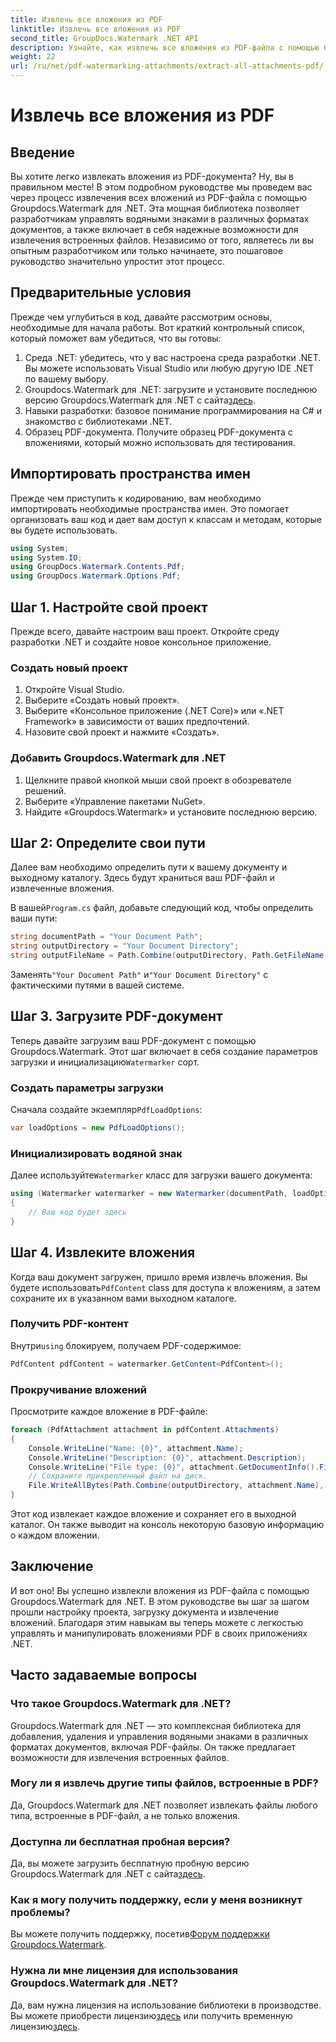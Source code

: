 ```yaml
---
title: Извлечь все вложения из PDF
linktitle: Извлечь все вложения из PDF
second_title: GroupDocs.Watermark .NET API
description: Узнайте, как извлечь все вложения из PDF-файла с помощью Groupdocs.Watermark для .NET. Следуйте нашему пошаговому руководству, чтобы процесс извлечения прошел без проблем.
weight: 22
url: /ru/net/pdf-watermarking-attachments/extract-all-attachments-pdf/
---
```


# Извлечь все вложения из PDF

## Введение
Вы хотите легко извлекать вложения из PDF-документа? Ну, вы в правильном месте! В этом подробном руководстве мы проведем вас через процесс извлечения всех вложений из PDF-файла с помощью Groupdocs.Watermark для .NET. Эта мощная библиотека позволяет разработчикам управлять водяными знаками в различных форматах документов, а также включает в себя надежные возможности для извлечения встроенных файлов. Независимо от того, являетесь ли вы опытным разработчиком или только начинаете, это пошаговое руководство значительно упростит этот процесс.
## Предварительные условия
Прежде чем углубиться в код, давайте рассмотрим основы, необходимые для начала работы. Вот краткий контрольный список, который поможет вам убедиться, что вы готовы:
1. Среда .NET: убедитесь, что у вас настроена среда разработки .NET. Вы можете использовать Visual Studio или любую другую IDE .NET по вашему выбору.
2.  Groupdocs.Watermark для .NET: загрузите и установите последнюю версию Groupdocs.Watermark для .NET с сайта[здесь](https://releases.groupdocs.com/Watermark/net/).
3. Навыки разработки: базовое понимание программирования на C# и знакомство с библиотеками .NET.
4. Образец PDF-документа. Получите образец PDF-документа с вложениями, который можно использовать для тестирования.
## Импортировать пространства имен
Прежде чем приступить к кодированию, вам необходимо импортировать необходимые пространства имен. Это помогает организовать ваш код и дает вам доступ к классам и методам, которые вы будете использовать.
```csharp
using System;
using System.IO;
using GroupDocs.Watermark.Contents.Pdf;
using GroupDocs.Watermark.Options.Pdf;
```
## Шаг 1. Настройте свой проект
Прежде всего, давайте настроим ваш проект. Откройте среду разработки .NET и создайте новое консольное приложение.
### Создать новый проект
1. Откройте Visual Studio.
2. Выберите «Создать новый проект».
3. Выберите «Консольное приложение (.NET Core)» или «.NET Framework» в зависимости от ваших предпочтений.
4. Назовите свой проект и нажмите «Создать».
### Добавить Groupdocs.Watermark для .NET
1. Щелкните правой кнопкой мыши свой проект в обозревателе решений.
2. Выберите «Управление пакетами NuGet».
3. Найдите «Groupdocs.Watermark» и установите последнюю версию.
## Шаг 2: Определите свои пути
Далее вам необходимо определить пути к вашему документу и выходному каталогу. Здесь будут храниться ваш PDF-файл и извлеченные вложения.

 В вашей`Program.cs` файл, добавьте следующий код, чтобы определить ваши пути:
```csharp
string documentPath = "Your Document Path";
string outputDirectory = "Your Document Directory";
string outputFileName = Path.Combine(outputDirectory, Path.GetFileName(documentPath));
```
 Заменять`"Your Document Path"` и`"Your Document Directory"` с фактическими путями в вашей системе.
## Шаг 3. Загрузите PDF-документ
 Теперь давайте загрузим ваш PDF-документ с помощью Groupdocs.Watermark. Этот шаг включает в себя создание параметров загрузки и инициализацию`Watermarker` сорт.
### Создать параметры загрузки
 Сначала создайте экземпляр`PdfLoadOptions`:
```csharp
var loadOptions = new PdfLoadOptions();
```
### Инициализировать водяной знак
 Далее используйте`Watermarker` класс для загрузки вашего документа:
```csharp
using (Watermarker watermarker = new Watermarker(documentPath, loadOptions))
{
    // Ваш код будет здесь
}
```
## Шаг 4. Извлеките вложения
Когда ваш документ загружен, пришло время извлечь вложения. Вы будете использовать`PdfContent` class для доступа к вложениям, а затем сохраните их в указанном вами выходном каталоге.
### Получить PDF-контент
 Внутри`using` блокируем, получаем PDF-содержимое:
```csharp
PdfContent pdfContent = watermarker.GetContent<PdfContent>();
```
### Прокручивание вложений
Просмотрите каждое вложение в PDF-файле:
```csharp
foreach (PdfAttachment attachment in pdfContent.Attachments)
{
    Console.WriteLine("Name: {0}", attachment.Name);
    Console.WriteLine("Description: {0}", attachment.Description);
    Console.WriteLine("File type: {0}", attachment.GetDocumentInfo().FileType);
    // Сохраните прикрепленный файл на диск.
    File.WriteAllBytes(Path.Combine(outputDirectory, attachment.Name), attachment.Content);
}
```
Этот код извлекает каждое вложение и сохраняет его в выходной каталог. Он также выводит на консоль некоторую базовую информацию о каждом вложении.
## Заключение
И вот оно! Вы успешно извлекли вложения из PDF-файла с помощью Groupdocs.Watermark для .NET. В этом руководстве вы шаг за шагом прошли настройку проекта, загрузку документа и извлечение вложений. Благодаря этим навыкам вы теперь можете с легкостью управлять и манипулировать вложениями PDF в своих приложениях .NET.
## Часто задаваемые вопросы
### Что такое Groupdocs.Watermark для .NET?
Groupdocs.Watermark для .NET — это комплексная библиотека для добавления, удаления и управления водяными знаками в различных форматах документов, включая PDF-файлы. Он также предлагает возможности для извлечения встроенных файлов.
### Могу ли я извлечь другие типы файлов, встроенные в PDF?
Да, Groupdocs.Watermark для .NET позволяет извлекать файлы любого типа, встроенные в PDF-файл, а не только вложения.
### Доступна ли бесплатная пробная версия?
 Да, вы можете загрузить бесплатную пробную версию Groupdocs.Watermark для .NET с сайта[здесь](https://releases.groupdocs.com/).
### Как я могу получить поддержку, если у меня возникнут проблемы?
 Вы можете получить поддержку, посетив[Форум поддержки Groupdocs.Watermark](https://forum.groupdocs.com/c/watermark/19).
### Нужна ли мне лицензия для использования Groupdocs.Watermark для .NET?
 Да, вам нужна лицензия на использование библиотеки в производстве. Вы можете приобрести лицензию[здесь](https://purchase.groupdocs.com/buy) или получить временную лицензию[здесь](https://purchase.groupdocs.com/temporary-license/).
